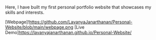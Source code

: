 Here, I have built my first personal portfolio website that showcases my skills and interests.

[Webpage]!https://github.com/LavanyaJanarthanan/Personal-Website/blob/main/webpage.png
[Live Demo]https://lavanyajanarthanan.github.io/Personal-Website/
